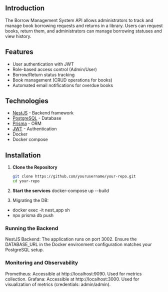 ## Introduction

The Borrow Management System API allows administrators to track and manage book borrowing requests and returns in a library. Users can request books, return them, and administrators can manage borrowing statuses and view history.

## Features

- User authentication with JWT
- Role-based access control (Admin/User)
- Borrow/Return status tracking
- Book management (CRUD operations for books)
- Automated email notifications for overdue books

## Technologies

- [NestJS](https://nestjs.com/) - Backend framework
- [PostgreSQL](https://www.postgresql.org/) - Database
- [Prisma](https://www.prisma.io/) - ORM
- [JWT](https://jwt.io/) - Authentication
- Docker
- Docker compose

## Installation

1. **Clone the Repository**

   ```bash
   git clone https://github.com/yourusername/your-repo.git
   cd your-repo

   ```

2. **Start the services**
   docker-compose up --build

3. Migrating the DB:

- docker exec -it nest_app sh
- npx prisma db push

### Running the Backend

NestJS Backend: The application runs on port 3002. Ensure the DATABASE_URL in the Docker environment configuration matches your PostgreSQL setup.

### Monitoring and Observability

Prometheus: Accessible at http://localhost:9090. Used for metrics collection.
Grafana: Accessible at http://localhost:3000. Used for visualization of metrics (credentials: admin/admin).
